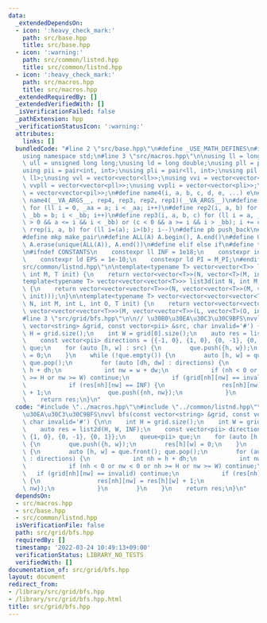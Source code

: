 ```yaml
---
data:
  _extendedDependsOn:
  - icon: ':heavy_check_mark:'
    path: src/base.hpp
    title: src/base.hpp
  - icon: ':warning:'
    path: src/common/listnd.hpp
    title: src/common/listnd.hpp
  - icon: ':heavy_check_mark:'
    path: src/macros.hpp
    title: src/macros.hpp
  _extendedRequiredBy: []
  _extendedVerifiedWith: []
  _isVerificationFailed: false
  _pathExtension: hpp
  _verificationStatusIcon: ':warning:'
  attributes:
    links: []
  bundledCode: "#line 2 \"src/base.hpp\"\n#define _USE_MATH_DEFINES\n#include <bits/stdc++.h>\n\
    using namespace std;\n#line 3 \"src/macros.hpp\"\n\nusing ll = long long;\nusing\
    \ ull = unsigned long long;\nusing ld = long double;\nusing pll = pair<ll, ll>;\n\
    using pii = pair<int, int>;\nusing pli = pair<ll, int>;\nusing pil = pair<int,\
    \ ll>;\nusing vvl = vector<vector<ll>>;\nusing vvi = vector<vector<int>>;\nusing\
    \ vvpll = vector<vector<pll>>;\nusing vvpli = vector<vector<pli>>;\nusing vvpil\
    \ = vector<vector<pil>>;\n#define name4(i, a, b, c, d, e, ...) e\n#define rep(...)\
    \ name4(__VA_ARGS__, rep4, rep3, rep2, rep1)(__VA_ARGS__)\n#define rep1(i, a)\
    \ for (ll i = 0, _aa = a; i < _aa; i++)\n#define rep2(i, a, b) for (ll i = a,\
    \ _bb = b; i < _bb; i++)\n#define rep3(i, a, b, c) for (ll i = a, _bb = b; (c\
    \ > 0 && a <= i && i < _bb) or (c < 0 && a >= i && i > _bb); i += c)\n#define\
    \ rrep(i, a, b) for (ll i=(a); i>(b); i--)\n#define pb push_back\n#define eb emplace_back\n\
    #define mkp make_pair\n#define ALL(A) A.begin(), A.end()\n#define UNIQUE(A) sort(ALL(A)),\
    \ A.erase(unique(ALL(A)), A.end())\n#define elif else if\n#define tostr to_string\n\
    \n#ifndef CONSTANTS\n    constexpr ll INF = 1e18;\n    constexpr int MOD = 1000000007;\n\
    \    constexpr ld EPS = 1e-10;\n    constexpr ld PI = M_PI;\n#endif\n#line 3 \"\
    src/common/listnd.hpp\"\n\ntemplate<typename T> vector<vector<T>> list2d(int N,\
    \ int M, T init) {\n    return vector<vector<T>>(N, vector<T>(M, init));\n}\n\n\
    template<typename T> vector<vector<vector<T>>> list3d(int N, int M, int L, T init)\
    \ {\n    return vector<vector<vector<T>>>(N, vector<vector<T>>(M, vector<T>(L,\
    \ init)));\n}\n\ntemplate<typename T> vector<vector<vector<vector<T>>>> list4d(int\
    \ N, int M, int L, int O, T init) {\n    return vector<vector<vector<vector<T>>>>(N,\
    \ vector<vector<vector<T>>>(M, vector<vector<T>>(L, vector<T>(O, init))));\n}\n\
    #line 3 \"src/grid/bfs.hpp\"\n\n// \u30B0\u30EA\u30C3\u30C9BFS\nvvl bfs(const\
    \ vector<string> &grid, const vector<pii> &src, char invalid='#') {\n\n    int\
    \ H = grid.size();\n    int W = grid[0].size();\n    auto res = list2d(H, W, INF);\n\
    \    const vector<pii> directions = {{-1, 0}, {1, 0}, {0, -1}, {0, 1}};\n    queue<pii>\
    \ que;\n    for (auto [h, w] : src) {\n        que.push({h, w});\n        res[h][w]\
    \ = 0;\n    }\n    while (!que.empty()) {\n        auto [h, w] = que.front();\
    \ que.pop();\n        for (auto [dh, dw] : directions) {\n            int nh =\
    \ h + dh;\n            int nw = w + dw;\n            if (nh < 0 or nw < 0 or nh\
    \ >= H or nw >= W) continue;\n            if (grid[nh][nw] == invalid) continue;\n\
    \            if (res[nh][nw] == INF) {\n                res[nh][nw] = res[h][w]\
    \ + 1;\n                que.push({nh, nw});\n            }\n        }\n    }\n\
    \    return res;\n}\n"
  code: "#include \"../macros.hpp\"\n#include \"../common/listnd.hpp\"\n\n// \u30B0\
    \u30EA\u30C3\u30C9BFS\nvvl bfs(const vector<string> &grid, const vector<pii> &src,\
    \ char invalid='#') {\n\n    int H = grid.size();\n    int W = grid[0].size();\n\
    \    auto res = list2d(H, W, INF);\n    const vector<pii> directions = {{-1, 0},\
    \ {1, 0}, {0, -1}, {0, 1}};\n    queue<pii> que;\n    for (auto [h, w] : src)\
    \ {\n        que.push({h, w});\n        res[h][w] = 0;\n    }\n    while (!que.empty())\
    \ {\n        auto [h, w] = que.front(); que.pop();\n        for (auto [dh, dw]\
    \ : directions) {\n            int nh = h + dh;\n            int nw = w + dw;\n\
    \            if (nh < 0 or nw < 0 or nh >= H or nw >= W) continue;\n         \
    \   if (grid[nh][nw] == invalid) continue;\n            if (res[nh][nw] == INF)\
    \ {\n                res[nh][nw] = res[h][w] + 1;\n                que.push({nh,\
    \ nw});\n            }\n        }\n    }\n    return res;\n}\n"
  dependsOn:
  - src/macros.hpp
  - src/base.hpp
  - src/common/listnd.hpp
  isVerificationFile: false
  path: src/grid/bfs.hpp
  requiredBy: []
  timestamp: '2022-03-24 10:49:13+09:00'
  verificationStatus: LIBRARY_NO_TESTS
  verifiedWith: []
documentation_of: src/grid/bfs.hpp
layout: document
redirect_from:
- /library/src/grid/bfs.hpp
- /library/src/grid/bfs.hpp.html
title: src/grid/bfs.hpp
---
```

